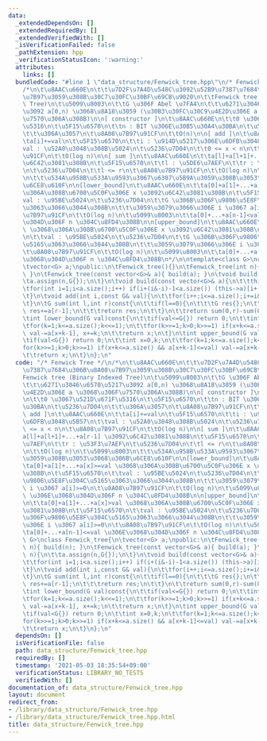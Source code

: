 ```yaml
---
data:
  _extendedDependsOn: []
  _extendedRequiredBy: []
  _extendedVerifiedWith: []
  _isVerificationFailed: false
  _pathExtension: hpp
  _verificationStatusIcon: ':warning:'
  attributes:
    links: []
  bundledCode: "#line 1 \"data_structure/Fenwick_tree.hpp\"\n/* Fenwick Tree */\n\
    /*\n\t\u8AAC\u660E\n\t\t\u7D2F\u7A4D\u548C\u3092\u52B9\u7387\u7684\u306B\u8A08\
    \u7B97\u3059\u308B\u30C7\u30FC\u30BF\u69CB\u9020\n\t\tFenwick tree (Binary Indexed\
    \ Tree)\n\t\u5099\u8003\n\t\tG \u306F Abel \u7FA4\n\t\t\u6271\u3046\u6570\u5217\
    \u3092 a[0,n) \u3068\u8A18\u3059 (\u30B3\u30FC\u30C9\u4E2D\u306E a \u3068\u306F\
    \u7570\u306A\u308B)\n\n[ constructor ]\n\t\u8AAC\u660E\n\t\t0 \u3067\u521D\u671F\
    \u5316\n\t\u5F15\u6570\n\t\tn : BIT \u306E\u30B5\u30A4\u30BA\n\t\u5236\u7D04\n\
    \t\t\u306A\u3057\n\t\u8A08\u7B97\u91CF\n\t\tO(n)\n\n[ add ]\n\t\u8AAC\u660E\n\t\
    \ta[i]+=val\n\t\u5F15\u6570\n\t\ti : \u914D\u5217\u306E\u6DFB\u3048\u5B57\n\t\t\
    val : \u52A0\u3048\u308B\u5024\n\t\u5236\u7D04\n\t\t0 <= x < n\n\t\u8A08\u7B97\
    \u91CF\n\t\tO(log n)\n\n[ sum ]\n\t\u8AAC\u660E\n\t\ta[l]+a[l+1]+...+a[r-1] \u3092\
    \u6C42\u3081\u308B\n\t\u5F15\u6570\n\t\tl : \u5DE6\u7AEF\n\t\tr : \u53F3\u7AEF\
    \n\t\u5236\u7D04\n\t\tl <= r\n\t\u8A08\u7B97\u91CF\n\t\tO(log n)\n\t\u5099\u8003\
    \n\t\t\u534A\u958B\u533A\u9593\u3067\u6307\u5B9A\u3059\u308B\u3053\u3068\u306B\
    \u6CE8\u610F\n\n[lower_bound]\n\t\u8AAC\u660E\n\t\ta[0]+a[1]+...+a[x]>=val \u3068\
    \u306A\u308B\u6700\u5C0F\u306E x \u3092\u6C42\u3081\u308B\n\t\u5F15\u6570\n\t\t\
    val : \u95BE\u5024\n\t\u5236\u7D04\n\t\tG \u306B\u306F\u9806\u5E8F\u304C\u5165\
    \u3063\u3066\u3044\u308B\n\t\t\u3059\u3079\u3066\u306E i \u3067 a[i]>=0\n\t\u8A08\
    \u7B97\u91CF\n\t\tO(log n)\n\t\u5099\u8003\n\t\ta[0]+...+a[n-1]<val \u306E\u3068\
    \u304D\u306F n \u304C\u8FD4\u308B\n\n[upper_bound]\n\t\u8AAC\u660E\n\t\ta[0]+a[1]+...+a[x]>val\
    \ \u3068\u306A\u308B\u6700\u5C0F\u306E x \u3092\u6C42\u3081\u308B\n\t\u5F15\u6570\
    \n\t\tval : \u95BE\u5024\n\t\u5236\u7D04\n\t\tG \u306B\u306F\u9806\u5E8F\u304C\
    \u5165\u3063\u3066\u3044\u308B\n\t\t\u3059\u3079\u3066\u306E i \u3067 a[i]>=0\n\
    \t\u8A08\u7B97\u91CF\n\t\tO(log n)\n\t\u5099\u8003\n\t\ta[0]+...+a[n-1]<=val \u306E\
    \u3068\u304D\u306F n \u304C\u8FD4\u308B\n*/\n\ntemplate<class G>\nclass Fenwick_tree{\n\
    \tvector<G> a;\npublic:\n\tFenwick_tree(){}\n\tFenwick_tree(int n){ build(n);\
    \ }\n\tFenwick_tree(const vector<G>& a){ build(a); }\n\tvoid build(int n){\n\t\
    \ta.assign(n,G{});\n\t}\n\tvoid build(const vector<G>& a){\n\t\tthis->a=a;\n\t\
    \tfor(int i=1;i<a.size();i++) if(i+(i&-i)-1<a.size()) (this->a)[i+(i&-i)-1]+=(this->a)[i-1];\n\
    \t}\n\tvoid add(int i,const G& val){\n\t\tfor(i++;i<=a.size();i+=i&-i) a[i-1]+=val;\n\
    \t}\n\tG sum(int l,int r)const{\n\t\tif(l==0){\n\t\t\tG res{};\n\t\t\tfor(;r>0;r-=r&-r)\
    \ res+=a[r-1];\n\t\t\treturn res;\n\t\t}\n\t\treturn sum(0,r)-sum(0,l);\n\t}\n\
    \tint lower_bound(G val)const{\n\t\tif(val<=G{}) return 0;\n\t\tint x=0,k;\n\t\
    \tfor(k=1;k<=a.size();k<<=1);\n\t\tfor(k>>=1;k>0;k>>=1) if(x+k<=a.size() && a[x+k-1]<val)\
    \ val-=a[x+k-1], x+=k;\n\t\treturn x;\n\t}\n\tint upper_bound(G val)const{\n\t\
    \tif(val<G{}) return 0;\n\t\tint x=0,k;\n\t\tfor(k=1;k<=a.size();k<<=1);\n\t\t\
    for(k>>=1;k>0;k>>=1) if(x+k<=a.size() && a[x+k-1]<=val) val-=a[x+k-1], x+=k;\n\
    \t\treturn x;\n\t}\n};\n"
  code: "/* Fenwick Tree */\n/*\n\t\u8AAC\u660E\n\t\t\u7D2F\u7A4D\u548C\u3092\u52B9\
    \u7387\u7684\u306B\u8A08\u7B97\u3059\u308B\u30C7\u30FC\u30BF\u69CB\u9020\n\t\t\
    Fenwick tree (Binary Indexed Tree)\n\t\u5099\u8003\n\t\tG \u306F Abel \u7FA4\n\
    \t\t\u6271\u3046\u6570\u5217\u3092 a[0,n) \u3068\u8A18\u3059 (\u30B3\u30FC\u30C9\
    \u4E2D\u306E a \u3068\u306F\u7570\u306A\u308B)\n\n[ constructor ]\n\t\u8AAC\u660E\
    \n\t\t0 \u3067\u521D\u671F\u5316\n\t\u5F15\u6570\n\t\tn : BIT \u306E\u30B5\u30A4\
    \u30BA\n\t\u5236\u7D04\n\t\t\u306A\u3057\n\t\u8A08\u7B97\u91CF\n\t\tO(n)\n\n[\
    \ add ]\n\t\u8AAC\u660E\n\t\ta[i]+=val\n\t\u5F15\u6570\n\t\ti : \u914D\u5217\u306E\
    \u6DFB\u3048\u5B57\n\t\tval : \u52A0\u3048\u308B\u5024\n\t\u5236\u7D04\n\t\t0\
    \ <= x < n\n\t\u8A08\u7B97\u91CF\n\t\tO(log n)\n\n[ sum ]\n\t\u8AAC\u660E\n\t\t\
    a[l]+a[l+1]+...+a[r-1] \u3092\u6C42\u3081\u308B\n\t\u5F15\u6570\n\t\tl : \u5DE6\
    \u7AEF\n\t\tr : \u53F3\u7AEF\n\t\u5236\u7D04\n\t\tl <= r\n\t\u8A08\u7B97\u91CF\
    \n\t\tO(log n)\n\t\u5099\u8003\n\t\t\u534A\u958B\u533A\u9593\u3067\u6307\u5B9A\
    \u3059\u308B\u3053\u3068\u306B\u6CE8\u610F\n\n[lower_bound]\n\t\u8AAC\u660E\n\t\
    \ta[0]+a[1]+...+a[x]>=val \u3068\u306A\u308B\u6700\u5C0F\u306E x \u3092\u6C42\u3081\
    \u308B\n\t\u5F15\u6570\n\t\tval : \u95BE\u5024\n\t\u5236\u7D04\n\t\tG \u306B\u306F\
    \u9806\u5E8F\u304C\u5165\u3063\u3066\u3044\u308B\n\t\t\u3059\u3079\u3066\u306E\
    \ i \u3067 a[i]>=0\n\t\u8A08\u7B97\u91CF\n\t\tO(log n)\n\t\u5099\u8003\n\t\ta[0]+...+a[n-1]<val\
    \ \u306E\u3068\u304D\u306F n \u304C\u8FD4\u308B\n\n[upper_bound]\n\t\u8AAC\u660E\
    \n\t\ta[0]+a[1]+...+a[x]>val \u3068\u306A\u308B\u6700\u5C0F\u306E x \u3092\u6C42\
    \u3081\u308B\n\t\u5F15\u6570\n\t\tval : \u95BE\u5024\n\t\u5236\u7D04\n\t\tG \u306B\
    \u306F\u9806\u5E8F\u304C\u5165\u3063\u3066\u3044\u308B\n\t\t\u3059\u3079\u3066\
    \u306E i \u3067 a[i]>=0\n\t\u8A08\u7B97\u91CF\n\t\tO(log n)\n\t\u5099\u8003\n\t\
    \ta[0]+...+a[n-1]<=val \u306E\u3068\u304D\u306F n \u304C\u8FD4\u308B\n*/\n\ntemplate<class\
    \ G>\nclass Fenwick_tree{\n\tvector<G> a;\npublic:\n\tFenwick_tree(){}\n\tFenwick_tree(int\
    \ n){ build(n); }\n\tFenwick_tree(const vector<G>& a){ build(a); }\n\tvoid build(int\
    \ n){\n\t\ta.assign(n,G{});\n\t}\n\tvoid build(const vector<G>& a){\n\t\tthis->a=a;\n\
    \t\tfor(int i=1;i<a.size();i++) if(i+(i&-i)-1<a.size()) (this->a)[i+(i&-i)-1]+=(this->a)[i-1];\n\
    \t}\n\tvoid add(int i,const G& val){\n\t\tfor(i++;i<=a.size();i+=i&-i) a[i-1]+=val;\n\
    \t}\n\tG sum(int l,int r)const{\n\t\tif(l==0){\n\t\t\tG res{};\n\t\t\tfor(;r>0;r-=r&-r)\
    \ res+=a[r-1];\n\t\t\treturn res;\n\t\t}\n\t\treturn sum(0,r)-sum(0,l);\n\t}\n\
    \tint lower_bound(G val)const{\n\t\tif(val<=G{}) return 0;\n\t\tint x=0,k;\n\t\
    \tfor(k=1;k<=a.size();k<<=1);\n\t\tfor(k>>=1;k>0;k>>=1) if(x+k<=a.size() && a[x+k-1]<val)\
    \ val-=a[x+k-1], x+=k;\n\t\treturn x;\n\t}\n\tint upper_bound(G val)const{\n\t\
    \tif(val<G{}) return 0;\n\t\tint x=0,k;\n\t\tfor(k=1;k<=a.size();k<<=1);\n\t\t\
    for(k>>=1;k>0;k>>=1) if(x+k<=a.size() && a[x+k-1]<=val) val-=a[x+k-1], x+=k;\n\
    \t\treturn x;\n\t}\n};\n"
  dependsOn: []
  isVerificationFile: false
  path: data_structure/Fenwick_tree.hpp
  requiredBy: []
  timestamp: '2021-05-03 18:35:54+09:00'
  verificationStatus: LIBRARY_NO_TESTS
  verifiedWith: []
documentation_of: data_structure/Fenwick_tree.hpp
layout: document
redirect_from:
- /library/data_structure/Fenwick_tree.hpp
- /library/data_structure/Fenwick_tree.hpp.html
title: data_structure/Fenwick_tree.hpp
---
```

